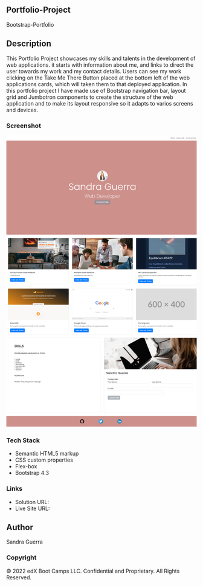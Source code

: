 ## Portfolio-Project


Bootstrap-Portfolio



## Description 


This Portfolio Project showcases my skills and talents in the development of web applications. it starts with information about me, and links to direct the user towards my work and my contact details. Users can see my work clicking on the Take Me There Button placed at the bottom left of the web applications cards, which will taken them to that deployed application. In this portfolio project I have made use of Bootstrap navigation bar, layout grid and Jumbotron components to create the structure of the web application and to make its layout responsive so it adapts to varios screens and devices.


### Screenshot

![](./images/bootstportofolioscreeshot.png)



### Tech Stack

- Semantic HTML5 markup
- CSS custom properties
- Flex-box
- Bootstrap 4.3


### Links

- Solution URL: [](https://github.com/smguerra/Bootstrap-Portfolio)
- Live Site URL: [](https://smguerra.github.io/Bootstrap-Portfolio/)


## Author

Sandra Guerra


### Copyright

© 2022 edX Boot Camps LLC. Confidential and Proprietary. All Rights Reserved.
